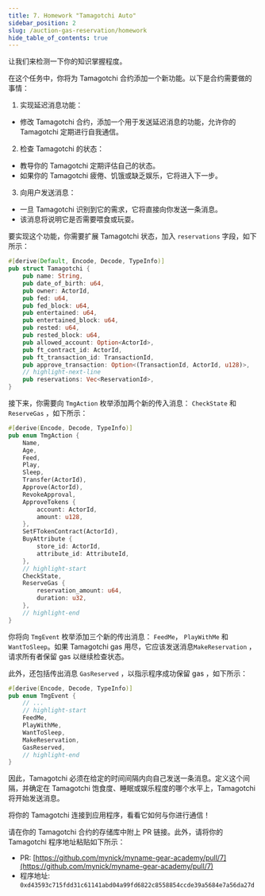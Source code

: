 ```yaml
---
title: 7. Homework "Tamagotchi Auto"
sidebar_position: 2
slug: /auction-gas-reservation/homework
hide_table_of_contents: true
---
```


让我们来检测一下你的知识掌握程度。

在这个任务中，你将为 Tamagotchi 合约添加一个新功能。以下是合约需要做的事情：

1. 实现延迟消息功能：
- 修改 Tamagotchi 合约，添加一个用于发送延迟消息的功能，允许你的 Tamagotchi 定期进行自我通信。
2. 检查 Tamagotchi 的状态：
- 教导你的 Tamagotchi 定期评估自己的状态。
- 如果你的 Tamagotchi 疲倦、饥饿或缺乏娱乐，它将进入下一步。
3. 向用户发送消息：
- 一旦 Tamagotchi 识别到它的需求，它将直接向你发送一条消息。
- 该消息将说明它是否需要喂食或玩耍。

要实现这个功能，你需要扩展 Tamagotchi 状态，加入 `reservations` 字段，如下所示：

```rust
#[derive(Default, Encode, Decode, TypeInfo)]
pub struct Tamagotchi {
    pub name: String,
    pub date_of_birth: u64,
    pub owner: ActorId,
    pub fed: u64,
    pub fed_block: u64,
    pub entertained: u64,
    pub entertained_block: u64,
    pub rested: u64,
    pub rested_block: u64,
    pub allowed_account: Option<ActorId>,
    pub ft_contract_id: ActorId,
    pub ft_transaction_id: TransactionId,
    pub approve_transaction: Option<(TransactionId, ActorId, u128)>,
    // highlight-next-line
    pub reservations: Vec<ReservationId>,
}
```

接下来，你需要向 `TmgAction` 枚举添加两个新的传入消息： `CheckState` 和 `ReserveGas` ，如下所示：

```rust
#[derive(Encode, Decode, TypeInfo)]
pub enum TmgAction {
    Name,
    Age,
    Feed,
    Play,
    Sleep,
    Transfer(ActorId),
    Approve(ActorId),
    RevokeApproval,
    ApproveTokens {
        account: ActorId,
        amount: u128,
    },
    SetFTokenContract(ActorId),
    BuyAttribute {
        store_id: ActorId,
        attribute_id: AttributeId,
    },
    // highlight-start
    CheckState,
    ReserveGas {
        reservation_amount: u64,
        duration: u32,
    },
    // highlight-end
}
```

你将向 `TmgEvent` 枚举添加三个新的传出消息： `FeedMe`， `PlayWithMe` 和 `WantToSleep`。如果 Tamagotchi gas 用尽，它应该发送消息`MakeReservation` ，请求所有者保留 gas 以继续检查状态。

此外，还包括传出消息 `GasReserved` ，以指示程序成功保留 gas ，如下所示：

```rust
#[derive(Encode, Decode, TypeInfo)]
pub enum TmgEvent {
    // ...
    // highlight-start
    FeedMe,
    PlayWithMe,
    WantToSleep,
    MakeReservation,
    GasReserved,
    // highlight-end
}
```

因此，Tamagotchi 必须在给定的时间间隔内向自己发送一条消息。定义这个间隔，并确定在 Tamagotchi 饱食度、睡眠或娱乐程度的哪个水平上，Tamagotchi 将开始发送消息。

将你的 Tamagotchi 连接到应用程序，看看它如何与你进行通信！

请在你的 Tamagotchi 合约的存储库中附上 PR 链接。此外，请将你的 Tamagotchi 程序地址粘贴如下所示：

- PR: [https://github.com/mynick/myname-gear-academy/pull/7](https://github.com/mynick/myname-gear-academy/pull/7)
- 程序地址: `0xd43593c715fdd31c61141abd04a99fd6822c8558854ccde39a5684e7a56da27d`
